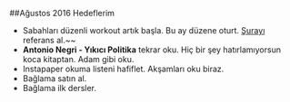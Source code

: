 ##Ağustos 2016 Hedeflerim


- Sabahları düzenli workout artık başla. Bu ay düzene oturt. [Şurayı](http://well.blogs.nytimes.com/projects/workouts/) referans al.~~
- **Antonio Negri - Yıkıcı Politika**  tekrar oku. Hiç bir şey hatırlamıyorsun koca kitaptan. Adam gibi oku.
- Instapaper okuma listeni hafiflet. Akşamları oku biraz.
- Bağlama satın al.
- Bağlama ilk dersler.
